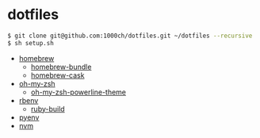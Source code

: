 # dotfiles

```bash
$ git clone git@github.com:1000ch/dotfiles.git ~/dotfiles --recursive
$ sh setup.sh
```

- [homebrew](https://github.com/Homebrew/homebrew)
    - [homebrew-bundle](https://github.com/Homebrew/homebrew-bundle)
    - [homebrew-cask](https://github.com/caskroom/homebrew-cask)
- [oh-my-zsh](https://github.com/robbyrussell/oh-my-zsh)
    - [oh-my-zsh-powerline-theme](https://github.com/jeremyFreeAgent/oh-my-zsh-powerline-theme)
- [rbenv](https://github.com/sstephenson/rbenv)
    - [ruby-build](https://github.com/sstephenson/ruby-build)
- [pyenv](https://github.com/yyuu/pyenv)
- [nvm](https://github.com/creationix/nvm)
